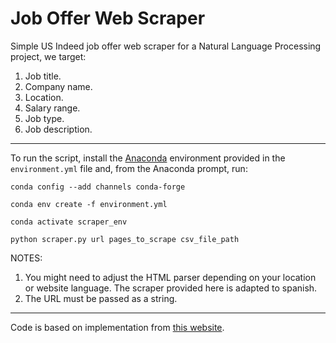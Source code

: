 # **Job Offer Web Scraper**

Simple US Indeed job offer web scraper for a Natural Language Processing project, we target:
1. Job title.
2. Company name.
3. Location.
4. Salary range.
5. Job type.
6. Job description.

---

To run the script, install the [Anaconda](https://www.anaconda.com/) environment provided in the `environment.yml` file and, from the Anaconda prompt, run:

`conda config --add channels conda-forge`

`conda env create -f environment.yml`

`conda activate scraper_env`

`python scraper.py url pages_to_scrape csv_file_path`

NOTES: 

1. You might need to adjust the HTML parser depending on your location or website language. The scraper provided here is adapted to spanish.
2. The URL must be passed as a string.

---

Code is based on implementation from [this website](https://brightdata.com/blog/how-tos/how-to-scrape-job-postings).

